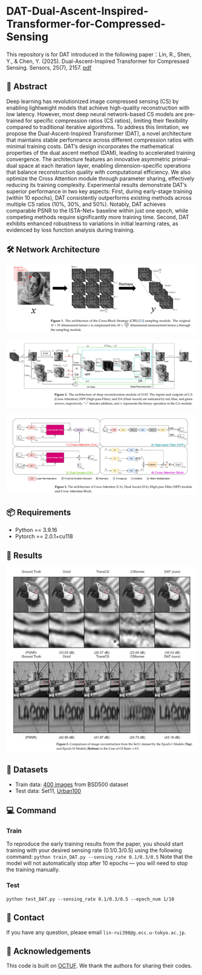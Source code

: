 # DAT-Dual-Ascent-Inspired-Transformer-for-Compressed-Sensing

This repository is for DAT introduced in the following paper：Lin, R., Shen, Y., & Chen, Y. (2025). Dual-Ascent-Inspired Transformer for Compressed Sensing. Sensors, 25(7), 2157. [pdf](https://doi.org/10.3390/s25072157)

## :memo: Abstract

Deep learning has revolutionized image compressed sensing (CS) by enabling lightweight models that achieve high-quality reconstruction with low latency. However, most deep neural network-based CS models are pre-trained for specific compression ratios (CS ratios), limiting their flexibility compared to traditional iterative algorithms. To address this limitation, we propose the Dual-Ascent-Inspired Transformer (DAT), a novel architecture that maintains stable performance across different compression ratios with minimal training costs. DAT’s design incorporates the mathematical properties of the dual ascent method (DAM), leading to accelerated training convergence. The architecture features an innovative asymmetric primal–dual space at each iteration layer, enabling dimension-specific operations that balance reconstruction quality with computational efficiency. We also optimize the Cross Attention module through parameter sharing, effectively reducing its training complexity. Experimental results demonstrate DAT’s superior performance in two key aspects: First, during early-stage training (within 10 epochs), DAT consistently outperforms existing methods across multiple CS ratios (10%, 30%, and 50%). Notably, DAT achieves comparable PSNR to the ISTA-Net+ baseline within just one epoch, while competing methods require significantly more training time. Second, DAT exhibits enhanced robustness to variations in initial learning rates, as evidenced by loss function analysis during training.

## :hammer_and_wrench: Network Architecture
![Network](/Figs/Sampling.png)

![Network](/Figs/Architecture.png)

![Network](/Figs/Network.png)

## :package: Requirements
- Python == 3.9.16
- Pytorch == 2.0.1+cu118

## :test_tube: Results
![Network](/Figs/Comparison.png)

## :eyes: Datasets
- Train data: [400 images](https://drive.google.com/file/d/1hELlT70R56KIM0VFMAylmRZ5n2IuOxiz/view?usp=sharing) from BSD500 dataset
- Test data: Set11, [Urban100](https://drive.google.com/file/d/1cmYjEJlR2S6cqrPq8oQm3tF9lO2sU0gV/view?usp=sharing)

## :computer: Command
### Train
To reproduce the early training results from the paper, you should start training with your desired sensing rate (0.1/0.3/0.5) using the following command:
`python train_DAT.py --sensing_rate 0.1/0.3/0.5`
Note that the model will not automatically stop after 10 epochs — you will need to stop the training manually.
### Test
`python test_DAT.py --sensing_rate 0.1/0.3/0.5 --epoch_num 1/10`

## :e-mail: Contact
If you have any question, please email `lin-rui398@g.ecc.u-tokyo.ac.jp`.

## :hugs: Acknowledgements
This code is built on [OCTUF](https://github.com/songjiechong/OCTUF?tab=readme-ov-file). We thank the authors for sharing their codes. 

